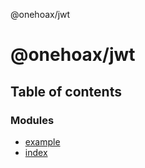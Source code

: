 @onehoax/jwt

# @onehoax/jwt

## Table of contents

### Modules

- [example](modules/example.md)
- [index](modules/index.md)
